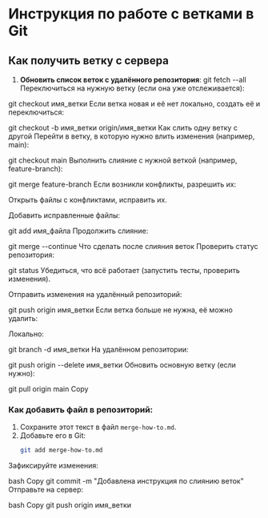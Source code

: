 # Инструкция по работе с ветками в Git

## Как получить ветку с сервера

1. **Обновить список веток с удалённого репозитория**:
   git fetch --all
Переключиться на нужную ветку (если она уже отслеживается):

git checkout имя_ветки
Если ветка новая и её нет локально, создать её и переключиться:


git checkout -b имя_ветки origin/имя_ветки
Как слить одну ветку с другой
Перейти в ветку, в которую нужно влить изменения (например, main):


git checkout main
Выполнить слияние с нужной веткой (например, feature-branch):


git merge feature-branch
Если возникли конфликты, разрешить их:

Открыть файлы с конфликтами, исправить их.

Добавить исправленные файлы:


git add имя_файла
Продолжить слияние:


git merge --continue
Что сделать после слияния веток
Проверить статус репозитория:


git status
Убедиться, что всё работает (запустить тесты, проверить изменения).

Отправить изменения на удалённый репозиторий:


git push origin имя_ветки
Если ветка больше не нужна, её можно удалить:

Локально:


git branch -d имя_ветки
На удалённом репозитории:


git push origin --delete имя_ветки
Обновить основную ветку (если нужно):


git pull origin main
Copy

### Как добавить файл в репозиторий:
1. Сохраните этот текст в файл `merge-how-to.md`.
2. Добавьте его в Git:
   ```bash
   git add merge-how-to.md
Зафиксируйте изменения:

bash
Copy
git commit -m "Добавлена инструкция по слиянию веток"
Отправьте на сервер:

bash
Copy
git push origin имя_ветки
